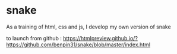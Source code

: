 # snake
As a training of html, css and js, I develop my own version of snake

to launch from github : https://htmlpreview.github.io/?https://github.com/benpin31/snake/blob/master/index.html
